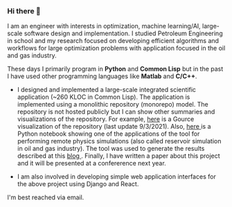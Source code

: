 ### Hi there 👋

I am an engineer with interests in optimization, machine learning/AI, large-scale software design and implementation. I studied Petroleum Engineering in school and my research focused on developing efficient algorithms and workflows for large optimization problems with application focused in the oil and gas industry. 

These days I primarily program in **Python** and **Common Lisp** but in the past I have used other programming languages like **Matlab** and **C/C++**.

- I designed and implemented a large-scale integrated scientific application (~260 KLOC in Common Lisp). The application is implemented using a monolithic repository (monorepo) model. The repository is not hosted publicly but I can show other summaries and visualizations of the repository. For example, <a href="https://youtu.be/9MBzpy3MYfs">here</a> is a Gource visualization of the repository (last update 9/3/2021). Also, <a href="https://github.com/jeosol/simapi/main/remote-simulation/remote_simulation_analysis.ipynb"> here </a> is a Python notebook showing one of the applications of the tool for performing remote physics simulations (also called reservoir simulation in oil and gas industry). The tool was used to generate the results described at this <a href="http://onwunalu.com/petroleum/"> blog </a>. Finally, I have written a paper about this project and it will be presented  at a confererence next year.

- I am also involved in developing simple web application interfaces for the above project using Django and React. 

I'm best reached via email. 

<!--
**jeosol/jeosol** is a ✨ _special_ ✨ repository because its `README.md` (this file) appears on your GitHub profile.

Here are some ideas to get you started:

- 🔭 I’m currently working on ...
- 🌱 I’m currently learning ...
- 👯 I’m looking to collaborate on ...
- 🤔 I’m looking for help with ...
- 💬 Ask me about ...
- 📫 How to reach me: ...
- 😄 Pronouns: ...
- ⚡ Fun fact: ...
-->
